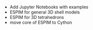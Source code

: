 - Add Jupyter Notebooks with examples
- ESPIM for general 3D shell models
- ESPIM for 3D tetrahedrons
- move core of ESPIM to Cython
